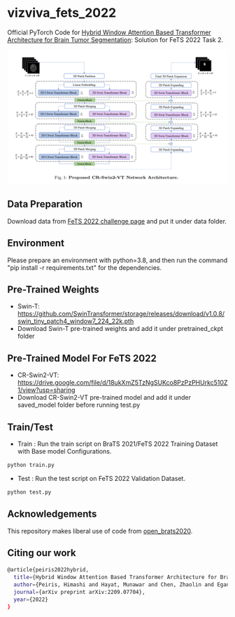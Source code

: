 # vizviva_fets_2022
Official PyTorch Code for [Hybrid Window Attention Based Transformer Architecture for Brain Tumor Segmentation](https://arxiv.org/pdf/2209.07704.pdf): Solution for FeTS 2022 Task 2.

![Proposed Architecture](img/cr_swin2.png?raw=true)

## Data Preparation
Download data from [FeTS 2022 challenge page](https://www.synapse.org/#!Synapse:syn28546456/wiki/617246) and put it under data folder.

## Environment
Please prepare an environment with python=3.8, and then run the command "pip install -r requirements.txt" for the dependencies.

## Pre-Trained Weights
- Swin-T: https://github.com/SwinTransformer/storage/releases/download/v1.0.8/swin_tiny_patch4_window7_224_22k.pth
- Download Swin-T pre-trained weights and add it under pretrained_ckpt folder

## Pre-Trained Model For FeTS 2022
- CR-Swin2-VT: https://drive.google.com/file/d/18ukXmZ5TzNgSUKco8PzPzPHUrkc510Z1/view?usp=sharing
- Download CR-Swin2-VT pre-trained model and add it under saved_model folder before running test.py

## Train/Test
- Train : Run the train script on BraTS 2021/FeTS 2022 Training Dataset  with Base model Configurations. 
```bash
python train.py 
```

- Test : Run the test script on FeTS 2022 Validation Dataset. 
```bash
python test.py 
```

## Acknowledgements
This repository makes liberal use of code from [open_brats2020](https://github.com/lescientifik/open_brats2020).

## Citing our work
```bash
@article{peiris2022hybrid,
  title={Hybrid Window Attention Based Transformer Architecture for Brain Tumor Segmentation},
  author={Peiris, Himashi and Hayat, Munawar and Chen, Zhaolin and Egan, Gary and Harandi, Mehrtash},
  journal={arXiv preprint arXiv:2209.07704},
  year={2022}
}
```



